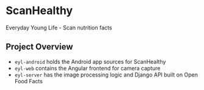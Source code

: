 # ScanHealthy

Everyday Young Life - Scan nutrition facts

## Project Overview

- `eyl-android` holds the Android app sources for ScanHealthy
- `eyl-web` contains the Angular frontend for camera capture
- `eyl-server` has the image processing logic and Django API built on Open Food Facts

